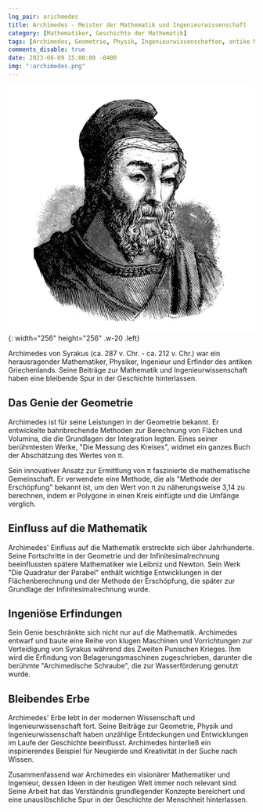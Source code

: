 ```yaml
---
lng_pair: arichmedes
title: Archimedes - Meister der Mathematik und Ingenieurwissenschaft
category: [Mathematiker, Geschichte der Mathematik]
tags: [Archimedes, Geometrie, Physik, Ingenieurwissenschaften, antike Mathematik]
comments_disable: true
date: 2023-08-09 15:00:00 -0400
img: ":archimedes.png"
---
```


![Desktop View](/assets/img/posts/archimedes.png){: width="256" height="256" .w-20 .left}

Archimedes von Syrakus (ca. 287 v. Chr. - ca. 212 v. Chr.) war ein herausragender Mathematiker, Physiker, Ingenieur und Erfinder des antiken Griechenlands. Seine Beiträge zur Mathematik und Ingenieurwissenschaft haben eine bleibende Spur in der Geschichte hinterlassen.

## Das Genie der Geometrie

Archimedes ist für seine Leistungen in der Geometrie bekannt. Er entwickelte bahnbrechende Methoden zur Berechnung von Flächen und Volumina, die die Grundlagen der Integration legten. Eines seiner berühmtesten Werke, "Die Messung des Kreises", widmet ein ganzes Buch der Abschätzung des Wertes von π.

Sein innovativer Ansatz zur Ermittlung von π faszinierte die mathematische Gemeinschaft. Er verwendete eine Methode, die als "Methode der Erschöpfung" bekannt ist, um den Wert von π zu näherungsweise 3,14 zu berechnen, indem er Polygone in einen Kreis einfügte und die Umfänge verglich.

## Einfluss auf die Mathematik

Archimedes' Einfluss auf die Mathematik erstreckte sich über Jahrhunderte. Seine Fortschritte in der Geometrie und der Infinitesimalrechnung beeinflussten spätere Mathematiker wie Leibniz und Newton. Sein Werk "Die Quadratur der Parabel" enthält wichtige Entwicklungen in der Flächenberechnung und der Methode der Erschöpfung, die später zur Grundlage der Infinitesimalrechnung wurde.

## Ingeniöse Erfindungen

Sein Genie beschränkte sich nicht nur auf die Mathematik. Archimedes entwarf und baute eine Reihe von klugen Maschinen und Vorrichtungen zur Verteidigung von Syrakus während des Zweiten Punischen Krieges. Ihm wird die Erfindung von Belagerungsmaschinen zugeschrieben, darunter die berühmte "Archimedische Schraube", die zur Wasserförderung genutzt wurde.

## Bleibendes Erbe

Archimedes' Erbe lebt in der modernen Wissenschaft und Ingenieurwissenschaft fort. Seine Beiträge zur Geometrie, Physik und Ingenieurwissenschaft haben unzählige Entdeckungen und Entwicklungen im Laufe der Geschichte beeinflusst. Archimedes hinterließ ein inspirierendes Beispiel für Neugierde und Kreativität in der Suche nach Wissen.

Zusammenfassend war Archimedes ein visionärer Mathematiker und Ingenieur, dessen Ideen in der heutigen Welt immer noch relevant sind. Seine Arbeit hat das Verständnis grundlegender Konzepte bereichert und eine unauslöschliche Spur in der Geschichte der Menschheit hinterlassen.
